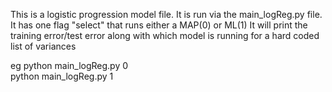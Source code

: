 This is a logistic progression model file.  It is run via the main_logReg.py file.  It has one flag "select" that runs either a MAP(0) 
or ML(1) 
It will print the training error/test error along with which model is running for a hard coded list of variances

eg
python main_logReg.py 0 <br>
python main_logReg.py 1
